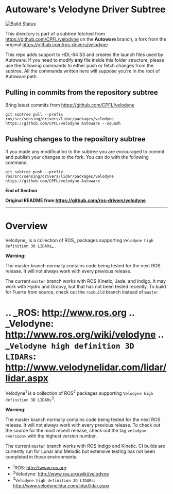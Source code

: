 Autoware's Velodyne Driver Subtree
==================================

[![Build Status](https://travis-ci.org/CPFL/velodyne.svg?branch=Autoware)](https://travis-ci.org/CPFL/velodyne/)

This directory is part of a subtree fetched from https://github.com/CPFL/velodyne on the **Autoware** branch, a fork from the original https://github.com/ros-drivers/velodyne

This repo adds support to HDL-64 S3 and creates the launch files used by Autoware.
If you need to modify **any** file inside this folder structure, please use the following commands to either push or fetch changes from the subtree.
All the commands written here will suppose you're in the root of Autoware path.

## Pulling in commits from the repository subtree 

Bring latest commits from https://github.com/CPFL/velodyne

`git subtree pull --prefix ros/src/sensing/drivers/lidar/packages/velodyne https://github.com/CPFL/velodyne Autoware --squash`

## Pushing changes to the repository subtree 

If you made any modification to the subtree you are encouraged to commit and publish your changes to the fork. You can do with the following command.

`git subtree push --prefix ros/src/sensing/drivers/lidar/packages/velodyne https://github.com/CPFL/velodyne Autoware`

**End of Section**

**Original README from https://github.com/ros-drivers/velodyne**

---


Overview
========

Velodyne_ is a collection of ROS_ packages supporting `Velodyne high
definition 3D LIDARs`_ .

**Warning**::

  The master branch normally contains code being tested for the next
  ROS release.  It will not always work with every previous release.

The current ``master`` branch works with ROS Kinetic, Jade, and
Indigo.  It may work with Hydro and Groovy, but that has not been
tested recently.  To build for Fuerte from source, check out the
``rosbuild`` branch instead of ``master``.

.. _ROS: http://www.ros.org
.. _Velodyne: http://www.ros.org/wiki/velodyne
.. _`Velodyne high definition 3D LIDARs`: http://www.velodynelidar.com/lidar/lidar.aspx
=======
Velodyne<sup>1</sup> is a collection of ROS<sup>2</sup> packages supporting `Velodyne high
definition 3D LIDARs`<sup>3</sup>.

**Warning**:

  The master branch normally contains code being tested for the next
  ROS release.  It will not always work with every previous release.
  To check out the source for the most recent release, check out the
  tag `velodyne-<version>` with the highest version number.

The current ``master`` branch works with ROS Indigo and Kinetic.
CI builds are currently run for Lunar and Melodic but extensive
testing has not been completed in those environments.

- <sup>1</sup>ROS: http://www.ros.org
- <sup>2</sup>Velodyne: http://www.ros.org/wiki/velodyne
- <sup>3</sup>`Velodyne high definition 3D LIDARs`: http://www.velodynelidar.com/lidar/lidar.aspx